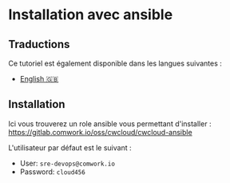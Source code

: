 # Installation avec ansible

## Traductions

Ce tutoriel est également disponible dans les langues suivantes :

* [English 🇬🇧](../../../../../tutorials/selfhosted/installation/ansible.md)

## Installation

Ici vous trouverez un role ansible vous permettant d'installer : https://gitlab.comwork.io/oss/cwcloud/cwcloud-ansible

L'utilisateur par défaut est le suivant :
* User: `sre-devops@comwork.io`
* Password: `cloud456`
